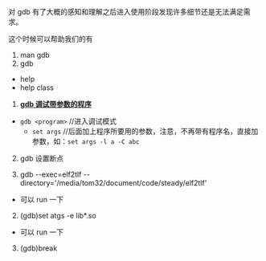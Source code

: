 对 gdb 有了大概的感知和理解之后进入使用阶段发现许多细节还是无法满足需求。

这个时候可以帮助我们的有
1. man gdb
2. gdb
  - help
  - help class


1. **[gdb 调试带参数的程序](https://www.cnblogs.com/rosesmall/archive/2012/04/10/2440514.html)**
  - `gdb <program>` //进入调试模式
    - `set args`  //后面加上程序所要用的参数，注意，不再带有程序名，直接加参数，如：`set args -l a -C abc`

2. gdb 设置断点
  



1. gdb --exec=elf2tlf --directory='/media/tom32/document/code/steady/elf2tlf'
  - 可以 run 一下
2. (gdb)set atgs -e lib*.so
  - 可以 run 一下
3. (gdb)break